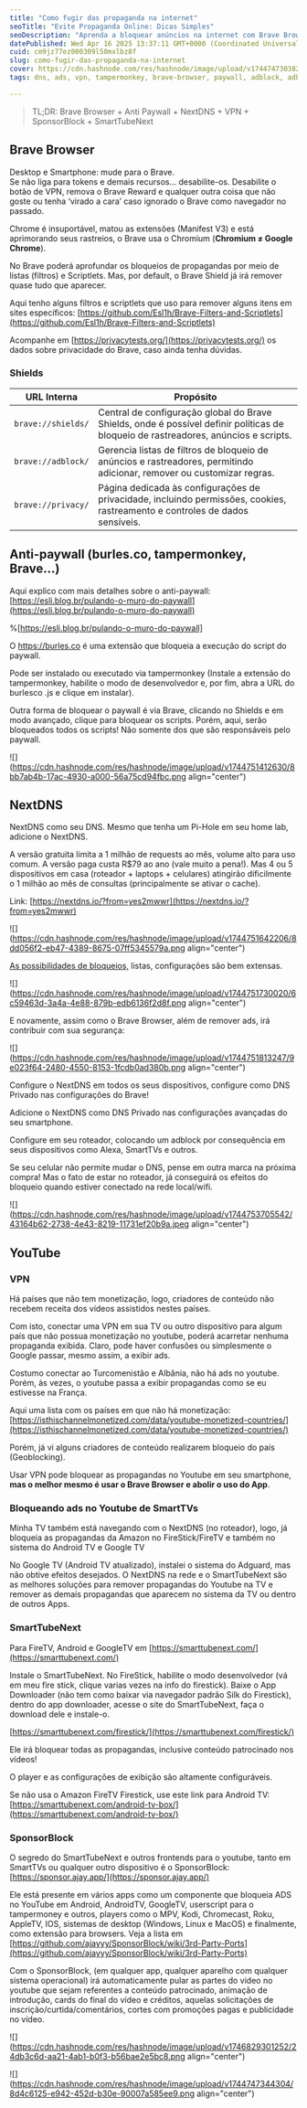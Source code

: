 ```yaml
---
title: "Como fugir das propaganda na internet"
seoTitle: "Evite Propaganda Online: Dicas Simples"
seoDescription: "Aprenda a bloquear anúncios na internet com Brave Browser, Anti Paywall, NextDNS, VPN e SmartTubeNext para uma navegação sem propagandas"
datePublished: Wed Apr 16 2025 13:37:11 GMT+0000 (Coordinated Universal Time)
cuid: cm9jz77ez000309l50mxlbz8f
slug: como-fugir-das-propaganda-na-internet
cover: https://cdn.hashnode.com/res/hashnode/image/upload/v1744747303828/ddd64e25-fd88-492c-8ecb-2890ae5cef53.png
tags: dns, ads, vpn, tampermonkey, brave-browser, paywall, adblock, adblocker, nextdns, smarttube, smarttubenext

---
```


> TL;DR: Brave Browser + Anti Paywall + NextDNS + VPN + SponsorBlock + SmartTubeNext

## Brave Browser

Desktop e Smartphone: mude para o Brave.  
Se não liga para tokens e demais recursos… desabilite-os. Desabilite o botão de VPN, remova o Brave Reward e qualquer outra coisa que não goste ou tenha ‘virado a cara’ caso ignorado o Brave como navegador no passado.

Chrome é insuportável, matou as extensões (Manifest V3) e está aprimorando seus rastreios, o Brave usa o Chromium (**Chromium ≠ Google Chrome**).

No Brave poderá aprofundar os bloqueios de propagandas por meio de listas (filtros) e Scriptlets. Mas, por default, o Brave Shield já irá remover quase tudo que aparecer.

Aqui tenho alguns filtros e scriptlets que uso para remover alguns itens em sites específicos: [https://github.com/Esl1h/Brave-Filters-and-Scriptlets](https://github.com/Esl1h/Brave-Filters-and-Scriptlets)

Acompanhe em [https://privacytests.org/](https://privacytests.org/) os dados sobre privacidade do Brave, caso ainda tenha dúvidas.

### Shields

| URL Interna | Propósito |
| --- | --- |
| `brave://shields/` | Central de configuração global do Brave Shields, onde é possível definir políticas de bloqueio de rastreadores, anúncios e scripts. |
| `brave://adblock/` | Gerencia listas de filtros de bloqueio de anúncios e rastreadores, permitindo adicionar, remover ou customizar regras. |
| `brave://privacy/` | Página dedicada às configurações de privacidade, incluindo permissões, cookies, rastreamento e controles de dados sensíveis. |

## Anti-paywall (burles.co, tampermonkey, Brave…)

Aqui explico com mais detalhes sobre o anti-paywall: [https://esli.blog.br/pulando-o-muro-do-paywall](https://esli.blog.br/pulando-o-muro-do-paywall)

%[https://esli.blog.br/pulando-o-muro-do-paywall] 

O https://burles.co é uma extensão que bloqueia a execução do script do paywall.

Pode ser instalado ou executado via tampermonkey (Instale a extensão do tampermonkey, habilite o modo de desenvolvedor e, por fim, abra a URL do burlesco .js e clique em instalar).

Outra forma de bloquear o paywall é via Brave, clicando no Shields e em modo avançado, clique para bloquear os scripts. Porém, aqui, serão bloqueados todos os scripts! Não somente dos que são responsáveis pelo paywall.

![](https://cdn.hashnode.com/res/hashnode/image/upload/v1744751412630/8bb7ab4b-17ac-4930-a000-56a75cd94fbc.png align="center")

## NextDNS

NextDNS como seu DNS. Mesmo que tenha um Pi-Hole em seu home lab, adicione o NextDNS.

A versão gratuita limita a 1 milhão de requests ao mês, volume alto para uso comum. A versão paga custa R$79 ao ano (vale muito a pena!). Mas 4 ou 5 dispositivos em casa (roteador + laptops + celulares) atingirão dificilmente o 1 milhão ao mês de consultas (principalmente se ativar o cache).

Link: [https://nextdns.io/?from=yes2mwwr](https://nextdns.io/?from=yes2mwwr)

![](https://cdn.hashnode.com/res/hashnode/image/upload/v1744751642206/8dd056f2-eb47-4389-8675-07ff5345579a.png align="center")

[As possibilidades de bloqueios,](https://nextdns.io/?from=yes2mwwr) listas, configurações são bem extensas.

![](https://cdn.hashnode.com/res/hashnode/image/upload/v1744751730020/6c59463d-3a4a-4e88-879b-edb6136f2d8f.png align="center")

E novamente, assim como o Brave Browser, além de remover ads, irá contribuir com sua segurança:

![](https://cdn.hashnode.com/res/hashnode/image/upload/v1744751813247/9e023f64-2480-4550-8153-1fcdb0ad380b.png align="center")

Configure o NextDNS em todos os seus dispositivos, configure como DNS Privado nas configurações do Brave!

Adicione o NextDNS como DNS Privado nas configurações avançadas do seu smartphone.

Configure em seu roteador, colocando um adblock por consequência em seus dispositivos como Alexa, SmartTVs e outros.

Se seu celular não permite mudar o DNS, pense em outra marca na próxima compra! Mas o fato de estar no roteador, já conseguirá os efeitos do bloqueio quando estiver conectado na rede local/wifi.

![](https://cdn.hashnode.com/res/hashnode/image/upload/v1744753705542/43164b62-2738-4e43-8219-11731ef20b9a.jpeg align="center")

## YouTube

### VPN

Há países que não tem monetização, logo, criadores de conteúdo não recebem receita dos vídeos assistidos nestes países.

Com isto, conectar uma VPN em sua TV ou outro dispositivo para algum país que não possua monetização no youtube, poderá acarretar nenhuma propaganda exibida. Claro, pode haver confusões ou simplesmente o Google passar, mesmo assim, a exibir ads.

Costumo conectar ao Turcomenistão e Albânia, não há ads no youtube. Porém, às vezes, o youtube passa a exibir propagandas como se eu estivesse na França.

Aqui uma lista com os países em que não há monetização: [https://isthischannelmonetized.com/data/youtube-monetized-countries/](https://isthischannelmonetized.com/data/youtube-monetized-countries/)

Porém, já vi alguns criadores de conteúdo realizarem bloqueio do país (Geoblocking).

Usar VPN pode bloquear as propagandas no Youtube em seu smartphone, **mas o melhor mesmo é usar o Brave Browser e abolir o uso do App**.

### Bloqueando ads no Youtube de SmartTVs

Minha TV também está navegando com o NextDNS (no roteador), logo, já bloqueia as propagandas da Amazon no FireStick/FireTV e também no sistema do Android TV e Google TV

No Google TV (Android TV atualizado), instalei o sistema do Adguard, mas não obtive efeitos desejados. O NextDNS na rede e o SmartTubeNext são as melhores soluções para remover propagandas do Youtube na TV e remover as demais propagandas que aparecem no sistema da TV ou dentro de outros Apps.

### SmartTubeNext

Para FireTV, Android e GoogleTV em [https://smarttubenext.com/](https://smarttubenext.com/)

Instale o SmartTubeNext. No FireStick, habilite o modo desenvolvedor (vá em meu fire stick, clique varias vezes na info do firestick). Baixe o App Downloader (não tem como baixar via navegador padrão Silk do Firestick), dentro do app downloader, acesse o site do SmartTubeNext, faça o download dele e instale-o.

[https://smarttubenext.com/firestick/](https://smarttubenext.com/firestick/)

Ele irá bloquear todas as propagandas, inclusive conteúdo patrocinado nos vídeos!

O player e as configurações de exibição são altamente configuráveis.

Se não usa o Amazon FireTV Firestick, use este link para Android TV: [https://smarttubenext.com/android-tv-box/](https://smarttubenext.com/android-tv-box/)

### SponsorBlock

O segredo do SmartTubeNext e outros frontends para o youtube, tanto em SmartTVs ou qualquer outro dispositivo é o SponsorBlock: [https://sponsor.ajay.app/](https://sponsor.ajay.app/)

Ele está presente em vários apps como um componente que bloqueia ADS no YouTube em Android, AndroidTV, GoogleTV, userscript para o tampermoney e outros, players como o MPV, Kodi, Chromecast, Roku, AppleTV, IOS, sistemas de desktop (Windows, Linux e MacOS) e finalmente, como extensão para browsers. Veja a lista em [https://github.com/ajayyy/SponsorBlock/wiki/3rd-Party-Ports](https://github.com/ajayyy/SponsorBlock/wiki/3rd-Party-Ports)

Com o SponsorBlock, (em qualquer app, qualquer aparelho com qualquer sistema operacional) irá automaticamente pular as partes do video no youtube que sejam referentes a conteúdo patrocinado, animação de introdução, cards do final do vídeo e créditos, aquelas solicitações de inscrição/curtida/comentários, cortes com promoções pagas e publicidade no vídeo.

![](https://cdn.hashnode.com/res/hashnode/image/upload/v1746829301252/24db3c6d-aa21-4ab1-b0f3-b56bae2e5bc8.png align="center")

![](https://cdn.hashnode.com/res/hashnode/image/upload/v1744747344304/8d4c6125-e942-452d-b30e-90007a585ee9.png align="center")